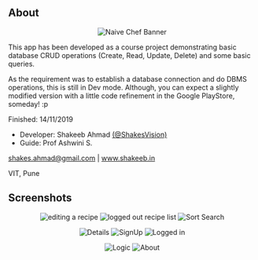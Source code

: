 ## About

<div align="center">

![Naive Chef Banner](src/assets/NaiveChef.PNG)

</div>

This app has been developed as a course project demonstrating basic database CRUD operations (Create, Read, Update, Delete) and some basic queries.

As the requirement was to establish a database connection and do DBMS operations, this is still in Dev mode. Although, you can expect a slightly modified version with a little code refinement in the Google PlayStore, someday! :p

Finished: 14/11/2019

*   Developer: Shakeeb Ahmad [(@ShakesVision)](https://t.me/ShakesVision)
*   Guide: Prof Ashwini S.

shakes.ahmad@gmail.com | www.shakeeb.in

VIT, Pune

## Screenshots

<div align="center">

![editing a recipe](src/assets/4editingarecipe.png)
![logged out recipe list](src/assets/1loggedoutrecipelist.png)
![Sort Search](src/assets/6sortsearch.png)

![Details](src/assets/7detail.png)
![SignUp](src/assets/8signup.png)
![Logged in](src/assets/10loggedinshow.png)

![Logic](src/assets/11logic.png)
![About](src/assets/0about.png)
</div>